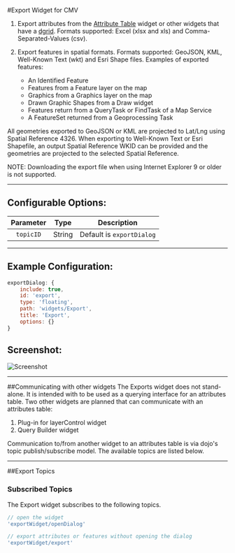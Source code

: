 #Export Widget for CMV
1. Export attributes from the [Attribute Table](https://github.com/tmcgee/cmv-widgets#attributes-tables) widget or other widgets that have a [dgrid](http://dgrid.io). Formats supported: Excel (xlsx and xls) and Comma-Separated-Values (csv).

2. Export features in spatial formats. Formats supported: GeoJSON, KML, Well-Known Text (wkt) and Esri Shape files. Examples of exported features:

    - An Identified Feature
    - Features from a Feature layer on the map
    - Graphics from a Graphics layer on the map
    - Drawn Graphic Shapes from a Draw widget
    - Features return from a QueryTask or FindTask of a Map Service
    - A FeatureSet returned from a Geoprocessing Task

All geometries exported to GeoJSON or KML are projected to Lat/Lng using Spatial Reference 4326. When exporting to Well-Known Text or Esri Shapefile, an output Spatial Reference WKID can be provided and the geometries are projected to the selected Spatial Reference.

NOTE: Downloading the export file when using Internet Explorer 9 or older is not supported.

---
## Configurable Options:
| Parameter | Type | Description |
| :----: | :--: | ----------- |
| `topicID` | String | Default is `exportDialog` |

---
## Example Configuration:
``` javascript
exportDialog: {
    include: true,
    id: 'export',
    type: 'floating',
    path: 'widgets/Export',
    title: 'Export',
    options: {}
}
```

## Screenshot:
![Screenshot](https://tmcgee.github.io/cmv-widgets/images/export1.jpg)

---
##Communicating with other widgets
The Exports widget does not stand-alone. It is intended with to be used as a querying interface for an attributes table. Two other widgets are planned that can communicate with an attributes table:

1. Plug-in for layerControl widget
2. Query Builder widget

Communication to/from another widget to an attributes table is via dojo's topic publish/subscribe model. The available topics are listed below.

---
##Export Topics

### Subscribed Topics
The Export widget subscribes to the following topics.
```javascript
// open the widget
'exportWidget/openDialog'

// export attributes or features without opening the dialog
'exportWidget/export'

```
